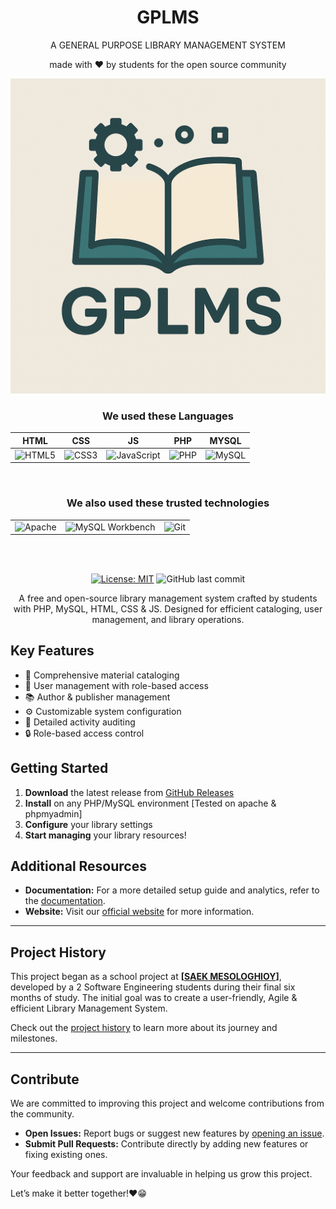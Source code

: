 <div align = "center">

# GPLMS

<p>A GENERAL PURPOSE LIBRARY MANAGEMENT SYSTEM</p>

made with ❤ by students for the open source community

<img src = "assets/logo.png">


### We used these Languages

| HTML | CSS | JS | PHP | MYSQL |
|-|-|-|-|-|
| ![HTML5](https://img.shields.io/badge/HTML5-E34F26?style=for-the-badge&logo=html5&logoColor=white) | ![CSS3](https://img.shields.io/badge/CSS3-1572B6?style=for-the-badge&logo=css3&logoColor=white) | ![JavaScript](https://img.shields.io/badge/JavaScript-F7DF1E?style=for-the-badge&logo=javascript&logoColor=black) | ![PHP](https://img.shields.io/badge/PHP-777BB4?style=for-the-badge&logo=php&logoColor=white) | ![MySQL](https://img.shields.io/badge/MySQL-4479A1?style=for-the-badge&logo=mysql&logoColor=white) |

<br>

### We also used these trusted technologies

 | | | |
|-|-|-|
 ![Apache](https://img.shields.io/badge/Apache-D22128?style=for-the-badge&logo=apache&logoColor=white) | ![MySQL Workbench](https://img.shields.io/badge/MySQL_Workbench-4479A1?style=for-the-badge&logo=mysql&logoColor=white) | ![Git](https://img.shields.io/badge/Git-F05032?style=for-the-badge&logo=git&logoColor=white) |


<br><br>




[![License: MIT](https://img.shields.io/badge/License-MIT-yellow.svg)](https://opensource.org/licenses/MIT)
![GitHub last commit](https://img.shields.io/github/last-commit/PanagiotisKotsorgios/gplms)



A free and open-source library management system crafted by students with PHP, MySQL, HTML, CSS & JS. Designed for efficient cataloging, user management, and library operations.

</div>


## Key Features
- 📖 Comprehensive material cataloging
- 👥 User management with role-based access
- 📚 Author & publisher management
- ⚙️ Customizable system configuration
- 📝 Detailed activity auditing
- 🔒 Role-based access control

## Getting Started
1. **Download** the latest release from [GitHub Releases](https://github.com/PanagiotisKotsorgios/gplms/releases/latest)
2. **Install** on any PHP/MySQL environment [Tested on apache & phpmyadmin]
3. **Configure** your library settings
4. **Start managing** your library resources!


## Additional Resources

- **Documentation:** For a more detailed setup guide and analytics, refer to the [documentation](docs/README.md).  
- **Website:** Visit our [official website](https://example.com) for more information.  

---

## Project History

This project began as a school project at **[<a href = "https://www.saekmesol.gr/">SAEK MESOLOGHIOY</a>]**, developed by a 2  Software Engineering students during their final six months of study. 
The initial goal was to create a user-friendly, Agile & efficient Library Management System. 


Check out the [project history](HISTORY.md) to learn more about its journey and milestones.

---

## Contribute

We are committed to improving this project and welcome contributions from the community.  

- **Open Issues:** Report bugs or suggest new features by [opening an issue](https://github.com/PanagiotisKotsorgios/gplms/issues).  
- **Submit Pull Requests:** Contribute directly by adding new features or fixing existing ones.  

Your feedback and support are invaluable in helping us grow this project.

Let’s make it better together!❤😁



